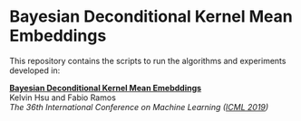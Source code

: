# Bayesian Deconditional Kernel Mean Embeddings

This repository contains the scripts to run the algorithms and experiments developed in:

**[Bayesian Deconditional Kernel Mean Emebddings](http://proceedings.mlr.press/v97/hsu19a)**  
Kelvin Hsu and Fabio Ramos  
*The 36th International Conference on Machine Learning ([ICML 2019](http://icml.cc))*